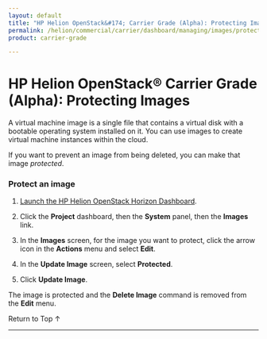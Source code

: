 ```yaml
---
layout: default
title: "HP Helion OpenStack&#174; Carrier Grade (Alpha): Protecting Images"
permalink: /helion/commercial/carrier/dashboard/managing/images/protect/
product: carrier-grade

---
```

<!--UNDER REVISION-->

<script>

function PageRefresh {
onLoad="window.refresh"
}

PageRefresh();

</script>

<!-- <p style="font-size: small;"> <a href="/helion/commercial/carrier/ga1/install/">&#9664; PREV</a> | <a href="/helion/commercial/carrier/ga1/install-overview/">&#9650; UP</a> | <a href="/helion/commercial/carrier/ga1/">NEXT &#9654;</a></p> -->

# HP Helion OpenStack&#174; Carrier Grade (Alpha): Protecting Images

A virtual machine image is a single file that contains a virtual disk with a bootable operating system installed on it. You can use images to create virtual machine instances within the cloud. 

If you want to prevent an image from being deleted, you can make that image *protected*. 

### Protect an image ###

1. [Launch the HP Helion OpenStack Horizon Dashboard](/helion/openstack/carrier/dashboard/login/).

2. Click the **Project** dashboard, then the **System** panel, then the **Images** link.

3. In the **Images** screen, for the image you want to protect, click the arrow icon in the **Actions** menu and select **Edit**.

4. In the **Update Image** screen, select **Protected**.

5. Click **Update Image**.

The image is protected and the **Delete Image** command is removed from the **Edit** menu.

<a href="#top" style="padding:14px 0px 14px 0px; text-decoration: none;"> Return to Top &#8593; </a>


----
